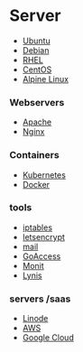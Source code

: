 # Server
* [Ubuntu](ubuntu.md)
* [Debian]()
* [RHEL]()
* [CentOS]()
* [Alpine Linux]()

### Webservers
* [Apache](apache.md)
* [Nginx](nginx.md)

### Containers
* [Kubernetes](kube.md)
* [Docker](docker.md)

### tools
* [iptables](iptables.md)
* [letsencrypt](letsencrypt.md)
* [mail](mail.md)
* [GoAccess](goaccess.md)
* [Monit](monit.md)
* [Lynis](lynis.md)

### servers /saas
- [Linode](../saas/linode.md)
- [AWS](../saas/aws.md)
- [Google Cloud](../saas/google.md)
